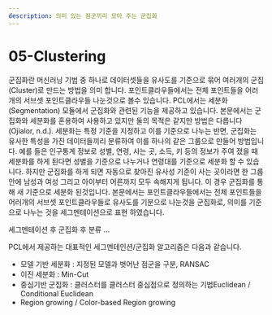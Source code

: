 ```yaml
---
description: 의미 있는 점군끼리 모아 주는 군집화
---
```


# 05-Clustering



군집화란 머신러닝 기법 중 하나로 데이터셋들을 유사도를 기준으로 묶어 여러개의 군집\(Cluster\)로 만드는 방법을 의미 합니다. 포인트클라우들에서는 전체 포인트들을 어러개의 서브셋 포인트클라우들 나눈것으로 볼수 있습니다. PCL에서는 세분화\(Segmentation\) 모듈에서 군집화와 관련된 기능을 제공하고 있습니다.  본문에서는 군집화와 세분화를 혼용하여 사용하고 있지만 둘의 목적은 같지만 방법은 다릅니다\(Ojialor, n.d.\). 세분화는 특정 기준을 지정하고 이를 기준으로 나누는 반면,  군집화는 유사한 특성을 가진 데이터들끼리 분류하여 이를 하나의 같은 그룹으로 만들어 방법입니다.  예를 들은 인구통계 정보로 성별,  연령,  사는 곳,  소득,  키 등의 정보가 주여 졌을 때 세분화를 하게 된다면 성별을 기준으로  나누거나 연령대를 기준으로 세분화 할 수 있습니다.  하지만 군집화를 하게 되면 자동으로 찾아진 유사성 기준이 사는 곳이라면 한 그룹안에 남성과 여성 그리고 아이부터 어른까지 모두 속해지게 됩니다.  이 경우 군집화를 통해 새 기준으로 세분화 된것입니다. 본문에서는 포인트클라우들에서는 전체 포인트들을 어러개의 서브셋 포인트클라우들로 유사도를 기분으로 나눈것을 군집화로, 의미를 기준으로 나누는 것을 세그멘테이션으로 표현 하였습니다.   

세그멘테이션 후 군집화 후 분류 ... 

PCL에서 제공하는 대표적인 세그멘테인션/군집화 알고리즘은 다음과 같습니다.  

* 모델 기반 세분화 : 지정된 모델과 벗어난 점군을 구분, RANSAC 
* 이진 세분화 : Min-Cut 
* 중심기반 군집화 : 클러스터를 클러스터 중심점으로 정의하는 기법Euclidean / Conditional Euclidean 
* Region growing / Color-based Region growing 

